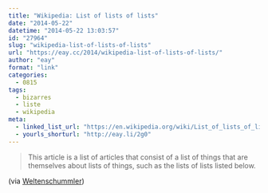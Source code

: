 ```yaml
---
title: "Wikipedia: List of lists of lists"
date: "2014-05-22"
datetime: "2014-05-22 13:03:57"
id: "27964"
slug: "wikipedia-list-of-lists-of-lists"
url: "https://eay.cc/2014/wikipedia-list-of-lists-of-lists/"
author: "eay"
format: "link"
categories:
  - 0815
tags:
  - bizarres
  - liste
  - wikipedia
meta:
  - linked_list_url: "https://en.wikipedia.org/wiki/List_of_lists_of_lists"
  - yourls_shorturl: "http://eay.li/2g0"
---
```


> This article is a list of articles that consist of a list of things that are themselves about lists of things, such as the lists of lists listed below.

(via [Weltenschummler](http://www.weltenschummler.com/gossip/list-lists-lists/))
